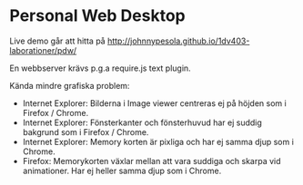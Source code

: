 ﻿Personal Web Desktop
====================

Live demo går att hitta på http://johnnypesola.github.io/1dv403-laborationer/pdw/

En webbserver krävs p.g.a require.js text plugin. 


Kända mindre grafiska problem:

* Internet Explorer: Bilderna i Image viewer centreras ej på höjden som i Firefox / Chrome.
* Internet Explorer: Fönsterkanter och fönsterhuvud har ej suddig bakgrund som i Firefox / Chrome.
* Internet Explorer: Memory korten är pixliga och har ej samma djup som i Chrome.
* Firefox: Memorykorten växlar mellan att vara suddiga och skarpa vid animationer. Har ej heller samma djup som i Chrome.
